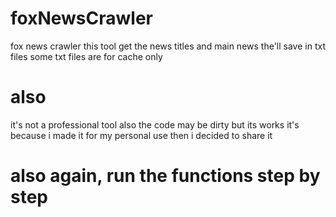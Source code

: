 # foxNewsCrawler
fox news crawler
this tool get the news titles and main news
the'll save in txt files
some txt files are for cache only
# also
it's not a professional tool
also the code may be dirty
but its works
it's because i made it for my personal use
then i decided to share it
# also again, run the functions step by step

